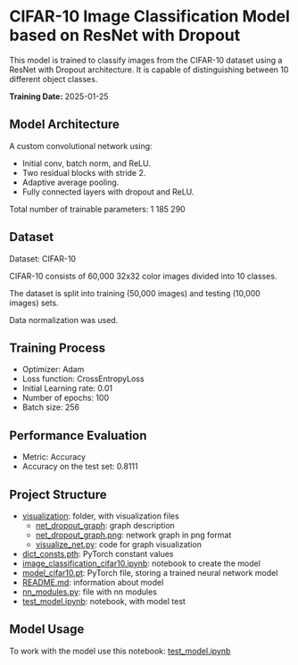 # CIFAR-10 Image Classification Model based on ResNet with Dropout

This model is trained to classify images from the CIFAR-10 dataset using a ResNet with Dropout architecture. It is capable of distinguishing between 10 different object classes.

**Training Date:** 2025-01-25

## Model Architecture

A custom convolutional network using:

* Initial conv, batch norm, and ReLU.
* Two residual blocks with stride 2.
* Adaptive average pooling.
* Fully connected layers with dropout and ReLU.

Total number of trainable parameters: 1 185 290

## Dataset

Dataset: CIFAR-10

CIFAR-10 consists of 60,000 32x32 color images divided into 10 classes.

The dataset is split into training (50,000 images) and testing (10,000 images) sets.

Data normalization was used.

## Training Process

*   Optimizer: Adam
*   Loss function: CrossEntropyLoss
*   Initial Learning rate: 0.01
*   Number of epochs: 100
*   Batch size: 256

## Performance Evaluation

*   Metric: Accuracy
*   Accuracy on the test set: 0.8111

## Project Structure

*   [visualization](visualization): folder, with visualization files
    *   [net_dropout_graph](visualization/net_dropout_graph): graph description
    *   [net_dropout_graph.png](visualization/net_dropout_graph.png): network graph in png format
    *   [visualize_net.py](visualization/visualize_net.py): code for graph visualization
* [dict_consts.pth](dict_consts.pth): PyTorch constant values
* [image_classification_cifar10.ipynb](image_classification_cifar10.ipynb): notebook to create the model 
* [model_cifar10.pt](model_cifar10.pt): PyTorch file, storing a trained neural network model
* [README.md](README.md): information about model 
* [nn_modules.py](nn_modules.py): file with nn modules
* [test_model.ipynb](test_model.ipynb): notebook, with model test

## Model Usage

To work with the model use this notebook: [test_model.ipynb](test_model.ipynb)
